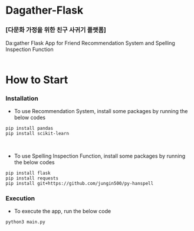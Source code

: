 # Dagather-Flask
### [다문화 가정을 위한 친구 사귀기 플랫폼]
Da:gather Flask App for Friend Recommendation System and Spelling Inspection Function
<br><br>

# How to Start 
### Installation
- To use Recommendation System, install some packages by running the below codes
```
pip install pandas
pip install scikit-learn
```
<br>

- To use Spelling Inspection Function, install some packages by running the below codes
```
pip install flask
pip install requests
pip install git+https://github.com/jungin500/py-hanspell
```

### Execution
- To execute the app, run the below code
```
python3 main.py
```
